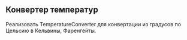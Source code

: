 ## Конвертер температур

Реализовать TemperatureConverter для конвертации из градусов по Цельсию в
Кельвины​, ​Фаренгейты​.
